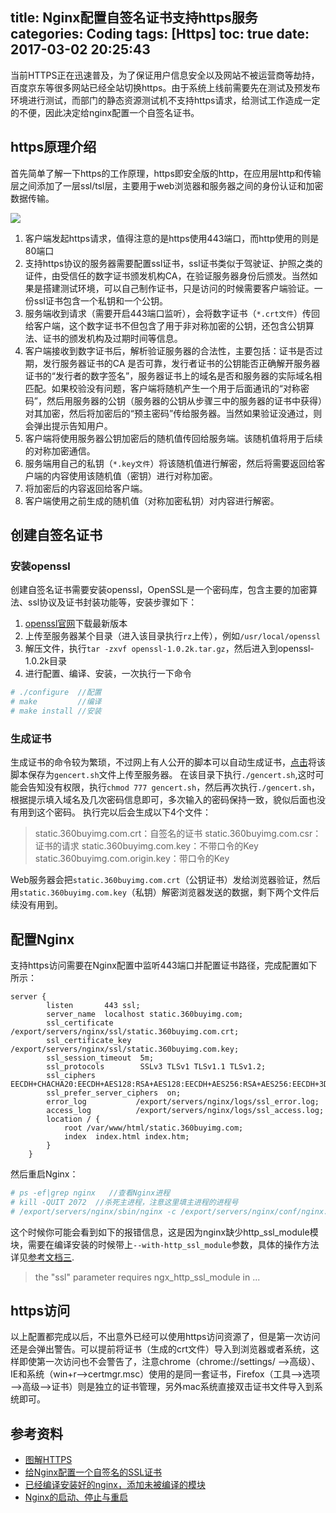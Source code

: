 title: Nginx配置自签名证书支持https服务
categories: Coding
tags: [Https]
toc: true
date: 2017-03-02 20:25:43
---

当前HTTPS正在迅速普及，为了保证用户信息安全以及网站不被运营商等劫持，百度京东等很多网站已经全站切换https。由于系统上线前需要先在测试及预发布环境进行测试，而部门的静态资源测试机不支持https请求，给测试工作造成一定的不便，因此决定给nginx配置一个自签名证书。

## https原理介绍

首先简单了解一下https的工作原理，https即安全版的http，在应用层http和传输层之间添加了一层ssl/tsl层，主要用于web浏览器和服务器之间的身份认证和加密数据传输。

![](http://ochyazsr6.bkt.clouddn.com/2012072310244445.png)

1. 客户端发起https请求，值得注意的是https使用443端口，而http使用的则是80端口
2. 支持https协议的服务器需要配置ssl证书，ssl证书类似于驾驶证、护照之类的证件，由受信任的数字证书颁发机构CA，在验证服务器身份后颁发。当然如果是搭建测试环境，可以自己制作证书，只是访问的时候需要客户端验证。一份ssl证书包含一个私钥和一个公钥。
3. 服务端收到请求（需要开启443端口监听），会将数字证书（`*.crt文件`）传回给客户端，这个数字证书不但包含了用于非对称加密的公钥，还包含公钥算法、证书的颁发机构及过期时间等信息。
4. 客户端接收到数字证书后，解析验证服务器的合法性，主要包括：证书是否过期，发行服务器证书的CA 是否可靠，发行者证书的公钥能否正确解开服务器证书的“发行者的数字签名”，服务器证书上的域名是否和服务器的实际域名相匹配。如果校验没有问题，客户端将随机产生一个用于后面通讯的“对称密码”，然后用服务器的公钥（服务器的公钥从步骤三中的服务器的证书中获得）对其加密，然后将加密后的“预主密码”传给服务器。当然如果验证没通过，则会弹出提示告知用户。
5. 客户端将使用服务器公钥加密后的随机值传回给服务端。该随机值将用于后续的对称加密通信。
6. 服务端用自己的私钥（`*.key文件`）将该随机值进行解密，然后将需要返回给客户端的内容使用该随机值（密钥）进行对称加密。
7. 将加密后的内容返回给客户端。
8. 客户端使用之前生成的随机值（对称加密私钥）对内容进行解密。

## 创建自签名证书

### 安装openssl
创建自签名证书需要安装openssl，OpenSSL是一个密码库，包含主要的加密算法、ssl协议及证书封装功能等，安装步骤如下：
1. [openssl官网](https://www.openssl.org/source/)下载最新版本
2. 上传至服务器某个目录（进入该目录执行`rz`上传），例如`/usr/local/openssl`
3. 解压文件，执行`tar -zxvf openssl-1.0.2k.tar.gz`，然后进入到openssl-1.0.2k目录
4. 进行配置、编译、安装，一次执行一下命令
```bash
# ./configure  //配置
# make         //编译
# make install //安装
```

### 生成证书
生成证书的命令较为繁琐，不过网上有人公开的脚本可以自动生成证书，[点击](https://github.com/michaelliao/itranswarp.js/blob/master/conf/ssl/gencert.sh)将该脚本保存为`gencert.sh`文件上传至服务器。
在该目录下执行`./gencert.sh`,这时可能会告知没有权限，执行`chmod 777 gencert.sh`，然后再次执行`./gencert.sh`，根据提示填入域名及几次密码信息即可，多次输入的密码保持一致，貌似后面也没有用到这个密码。
执行完以后会生成以下4个文件：
>static.360buyimg.com.crt：自签名的证书
 static.360buyimg.com.csr：证书的请求
 static.360buyimg.com.key：不带口令的Key
 static.360buyimg.com.origin.key：带口令的Key

Web服务器会把`static.360buyimg.com.crt`（公钥证书）发给浏览器验证，然后用`static.360buyimg.com.key`（私钥）解密浏览器发送的数据，剩下两个文件后续没有用到。

## 配置Nginx
支持https访问需要在Nginx配置中监听443端口并配置证书路径，完成配置如下所示：
```
server {
        listen       443 ssl;
        server_name  localhost static.360buyimg.com;
        ssl_certificate      /export/servers/nginx/ssl/static.360buyimg.com.crt;
        ssl_certificate_key  /export/servers/nginx/ssl/static.360buyimg.com.key;
        ssl_session_timeout  5m;
        ssl_protocols        SSLv3 TLSv1 TLSv1.1 TLSv1.2;
        ssl_ciphers          EECDH+CHACHA20:EECDH+AES128:RSA+AES128:EECDH+AES256:RSA+AES256:EECDH+3DES:RSA+3DES:!MD5;
        ssl_prefer_server_ciphers  on;
        error_log           /export/servers/nginx/logs/ssl_error.log;
        access_log          /export/servers/nginx/logs/ssl_access.log;
        location / {
            root /var/www/html/static.360buyimg.com;
            index  index.html index.htm;
        }
    }
```
然后重启Nginx：
```bash
# ps -ef|grep nginx   //查看Nginx进程
# kill -QUIT 2072  //杀死主进程，注意这里填主进程的进程号
# /export/servers/nginx/sbin/nginx -c /export/servers/nginx/conf/nginx.conf  //重启Nginx
```

这个时候你可能会看到如下的报错信息，这是因为nginx缺少http_ssl_module模块，需要在编译安装的时候带上`--with-http_ssl_module`参数，具体的操作方法详见[参考文档三](http://unun.in/linux/173.html).
>the "ssl" parameter requires ngx_http_ssl_module in ...

## https访问
以上配置都完成以后，不出意外已经可以使用https访问资源了，但是第一次访问还是会弹出警告。可以提前将证书（生成的crt文件）导入到浏览器或者系统，这样即使第一次访问也不会警告了，注意chrome（chrome://settings/ ——>高级）、IE和系统（win+r——>certmgr.msc）使用的是同一套证书，Firefox（工具——>选项——>高级——>证书）则是独立的证书管理，另外mac系统直接双击证书文件导入到系统即可。

## 参考资料
-  [图解HTTPS](http://www.cnblogs.com/zhuqil/archive/2012/07/23/2604572.html) 
-  [给Nginx配置一个自签名的SSL证书](http://www.liaoxuefeng.com/article/0014189023237367e8d42829de24b6eaf893ca47df4fb5e000)
-  [已经编译安装好的nginx，添加未被编译的模块](http://unun.in/linux/173.html)
-  [Nginx的启动、停止与重启](http://www.cnblogs.com/codingcloud/p/5095066.html)